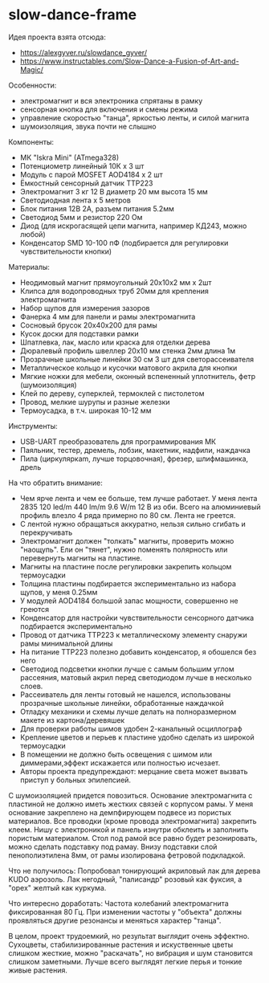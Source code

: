# slow-dance-frame

Идея проекта взята отсюда:
* https://alexgyver.ru/slowdance_gyver/
* https://www.instructables.com/Slow-Dance-a-Fusion-of-Art-and-Magic/

Особенности:
* электромагнит и вся электроника спрятаны в рамку
* сенсорная кнопка для включения и смены режима
* управление скоростью "танца", яркостью ленты, и силой магнита
* шумоизоляция, звука почти не слышно

Компоненты:
* МК "Iskra Mini" (ATmega328)
* Потенциометр линейный 10К х 3 шт
* Модуль с парой MOSFET AOD4184 х 2 шт
* Ёмкостный сенсорный датчик TTP223
* Электромагнит 3 кг 12 В диаметр 20 мм высота 15 мм
* Светодиодная лента х 5 метров 
* Блок питания 12В 2A, разъем питания 5.2мм
* Светодиод 5мм и резистор 220 Ом
* Диод (для искрогасящей цепи магнита, например КД243, можно любой)
* Конденсатор SMD 10-100 пФ (подбирается для регулировки чувствительности кнопки)   

Материалы:
* Неодимовый магнит прямоугольный 20x10x2 мм х 2шт
* Клипса для водопроводных труб 20мм для крепления электромагнита
* Набор щупов для измерения зазоров
* Фанерка 4 мм для панели и рамы электромагнита
* Сосновый брусок 20х40х200 для рамы
* Кусок доски для подставки рамки
* Шпатлевка, лак, масло или краска для отделки дерева
* Дюралевый профиль швеллер 20х10 мм стенка 2мм длина 1м
* Прозрачные школьные линейки 30 см 3 шт для светорассеивателя
* Металлическое кольцо и кусочки матового акрила для кнопки
* Мягкие ножки для мебели, оконный вспененный уплотнитель, фетр (шумоизоляция)
* Клей по дереву, суперклей, термоклей с пистолетом
* Провод, мелкие шурупы и разные железки 
* Термоусадка, в т.ч. широкая 10-12 мм

Инструменты:
* USB-UART преобразователь для программирования МК
* Паяльник, тестер, дремель, лобзик, макетник, надфили, наждачка
* Пила (циркуляркаm, лучше торцовочная), фрезер, шлифмашинка, дрель


На что обратить внимание:
* Чем ярче лента и чем ее больше, тем лучше работает. У меня лента 2835 120 led/m 440 lm/m 9.6 W/m 12 В из оби. Всего на алюминиевый профиль влезло 4 ряда примерно по 80 см. Лента не греется.
* С лентой нужно обращаться аккуратно, нельзя сильно сгибать и перекручивать
* Электромагнит должен "толкать" магниты, проверить можно "наощупь". Ели он "тянет", нужно поменять полярность или перевернуть магниты на пластине.  
* Магниты на пластине после регулировки закрепить кольцом термоусадки
* Толщина пластины подбирается экспериментально из набора щупов, у меня 0.25мм
* У модулей AOD4184 большой запас мощности, совершенно не греются
* Конденсатор для настройки чувствительности сенсорного датчика подбирается экспериментально
* Провод от датчика TTP223 к металлическому элементу снаружи рамы минимальной длины 
* На питание TTP223 полезно добавить конденсатор, я обошелся без него
* Светодиод подсветки кнопки лучше с самым большим углом рассеяния, матовый акрил перед светодиодом лучше в несколько слоев.
* Рассеиватель для ленты готовый не нашелся, использованы прозрачные школьные линейки, обработанные наждачкой
* Отладку механики и схемы лучше делать на полноразмерном макете из картона/деревяшек 
* Для проверки работы шимов удобен 2-канальный осциллограф
* Крепление цветов и перьев  к пластине удобно сделать из широкой термоусадки
* В помещении не должно быть освещения с шимом или диммерами,эффект искажается или полностью исчезает.
* Авторы проекта предупреждают: мерцание света может вызвать приступ у больных эпилепсией. 

С шумоизоляцией придется повозиться.
Основание электромагнита с пластиной не должно иметь жестких связей с корпусом рамы.
У меня основание закреплено на демпфирующем подвесе из пористых материалов.
Все проводки (кроме провода электромагнита) закрепить клеем.
Нишу с электроникой и панель изнутри обклеить и заполнить пористым материалом.
Стол под рамой все равно будет резонировать, можно сделать подставку под рамау.
Внизу подставки слой пенополиэтилена 8мм, от рамы изолирована фетровой подкладкой.

Что не получилось:
    Попробовал тонирующий акриловый лак для дерева KUDO аэрозоль. Лак негодный, "палисандр" розовый как фуксия, а "орех" желтый как куркума.

Что интересно доработать:
    Частота колебаний электромагнита фиксированная 80 Гц. При изменении частоты у "объекта"  должны проявляться другие резонансы и меняться характер "танца".

В целом, проект трудоемкий, но результат выглядит очень эффектно.
Сухоцветы, стабилизированные растения и искуственные цветы слишком жесткие, можно "раскачать", но вибрация и шум становится слишком заметными. 
Лучше всего выглядят легкие перья и тонкие живые растения.


















